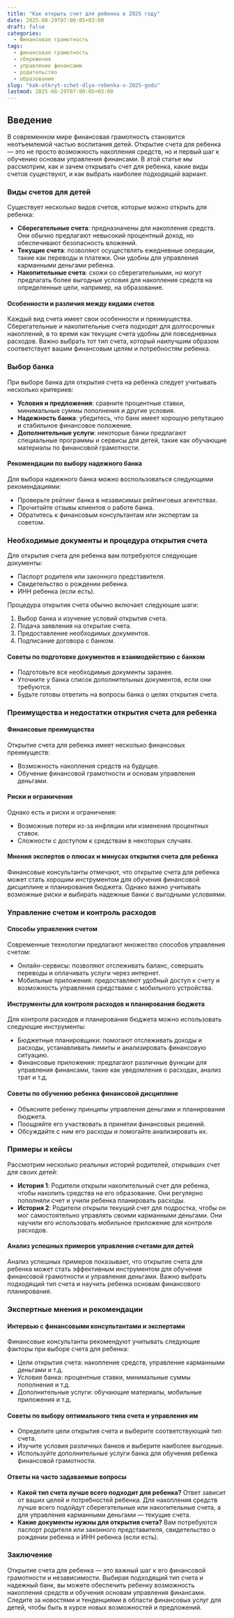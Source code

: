 ```yaml
---
title: "Как открыть счет для ребенка в 2025 году"
date: 2025-08-29T07:00:05+03:00
draft: false
categories:
  - Финансовая грамотность
tags:
  - финансовая грамотность
  - сбережения
  - управление финансами
  - родительство
  - образование
slug: "kak-otkryt-schet-dlya-rebenka-v-2025-godu"
lastmod: 2025-08-29T07:00:05+03:00
---
```


## Введение

В современном мире финансовая грамотность становится неотъемлемой частью воспитания детей. Открытие счета для ребенка — это не просто возможность накопления средств, но и первый шаг к обучению основам управления финансами. В этой статье мы рассмотрим, как и зачем открывать счет для ребенка, какие виды счетов существуют, и как выбрать наиболее подходящий вариант.

### Виды счетов для детей

Существует несколько видов счетов, которые можно открыть для ребенка:

- **Сберегательные счета**: предназначены для накопления средств. Они обычно предлагают невысокий процентный доход, но обеспечивают безопасность вложений.
- **Текущие счета**: позволяют осуществлять ежедневные операции, такие как переводы и платежи. Они удобны для управления карманными деньгами ребенка.
- **Накопительные счета**: схожи со сберегательными, но могут предлагать более выгодные условия для накопления средств на определенные цели, например, на образование.

#### Особенности и различия между видами счетов

Каждый вид счета имеет свои особенности и преимущества. Сберегательные и накопительные счета подходят для долгосрочных накоплений, в то время как текущие счета удобны для повседневных расходов. Важно выбрать тот тип счета, который наилучшим образом соответствует вашим финансовым целям и потребностям ребенка.

### Выбор банка

При выборе банка для открытия счета на ребенка следует учитывать несколько критериев:

- **Условия и предложения**: сравните процентные ставки, минимальные суммы пополнения и другие условия.
- **Надежность банка**: убедитесь, что банк имеет хорошую репутацию и стабильное финансовое положение.
- **Дополнительные услуги**: некоторые банки предлагают специальные программы и сервисы для детей, такие как обучающие материалы по финансовой грамотности.

#### Рекомендации по выбору надежного банка

Для выбора надежного банка можно воспользоваться следующими рекомендациями:

- Проверьте рейтинг банка в независимых рейтинговых агентствах.
- Прочитайте отзывы клиентов о работе банка.
- Обратитесь к финансовым консультантам или экспертам за советом.

### Необходимые документы и процедура открытия счета

Для открытия счета для ребенка вам потребуются следующие документы:

- Паспорт родителя или законного представителя.
- Свидетельство о рождении ребенка.
- ИНН ребенка (если есть).

Процедура открытия счета обычно включает следующие шаги:

1. Выбор банка и изучение условий открытия счета.
2. Подача заявления на открытие счета.
3. Предоставление необходимых документов.
4. Подписание договора с банком.

#### Советы по подготовке документов и взаимодействию с банком

- Подготовьте все необходимые документы заранее.
- Уточните у банка список дополнительных документов, если они требуются.
- Будьте готовы ответить на вопросы банка о целях открытия счета.

### Преимущества и недостатки открытия счета для ребенка

#### Финансовые преимущества

Открытие счета для ребенка имеет несколько финансовых преимуществ:

- Возможность накопления средств на будущее.
- Обучение финансовой грамотности и основам управления деньгами.

#### Риски и ограничения

Однако есть и риски и ограничения:

- Возможные потери из-за инфляции или изменения процентных ставок.
- Сложности с доступом к средствам в некоторых случаях.

#### Мнения экспертов о плюсах и минусах открытия счета для ребенка

Финансовые консультанты отмечают, что открытие счета для ребенка может стать хорошим инструментом для обучения финансовой дисциплине и планирования бюджета. Однако важно учитывать возможные риски и выбирать надежные банки с выгодными условиями.

### Управление счетом и контроль расходов

#### Способы управления счетом

Современные технологии предлагают множество способов управления счетом:

- Онлайн-сервисы: позволяют отслеживать баланс, совершать переводы и оплачивать услуги через интернет.
- Мобильные приложения: предоставляют удобный доступ к счету и возможность управления средствами с мобильного устройства.

#### Инструменты для контроля расходов и планирования бюджета

Для контроля расходов и планирования бюджета можно использовать следующие инструменты:

- Бюджетные планировщики: помогают отслеживать доходы и расходы, устанавливать лимиты и анализировать финансовую ситуацию.
- Финансовые приложения: предлагают различные функции для управления финансами, такие как уведомления о расходах, анализ трат и т.д.

#### Советы по обучению ребенка финансовой дисциплине

- Объясните ребенку принципы управления деньгами и планирования бюджета.
- Поощряйте его участвовать в принятии финансовых решений.
- Обсуждайте с ним его расходы и помогайте анализировать их.

### Примеры и кейсы

Рассмотрим несколько реальных историй родителей, открывших счет для своих детей:

- **История 1**: Родители открыли накопительный счет для ребенка, чтобы накопить средства на его образование. Они регулярно пополняли счет и учили ребенка планировать расходы.
- **История 2**: Родители открыли текущий счет для подростка, чтобы он мог самостоятельно управлять своими карманными деньгами. Они научили его использовать мобильное приложение для контроля расходов.

#### Анализ успешных примеров управления счетами для детей

Анализ успешных примеров показывает, что открытие счета для ребенка может стать эффективным инструментом для обучения финансовой грамотности и управления деньгами. Важно выбрать подходящий тип счета и научить ребенка основам финансового планирования.

### Экспертные мнения и рекомендации

#### Интервью с финансовыми консультантами и экспертами

Финансовые консультанты рекомендуют учитывать следующие факторы при выборе счета для ребенка:

- Цели открытия счета: накопление средств, управление карманными деньгами и т.д.
- Условия банка: процентные ставки, минимальные суммы пополнения и т.д.
- Дополнительные услуги: обучающие материалы, мобильные приложения и т.д.

#### Советы по выбору оптимального типа счета и управления им

- Определите цели открытия счета и выберите соответствующий тип счета.
- Изучите условия различных банков и выберите наиболее выгодные.
- Используйте дополнительные услуги банка для обучения ребенка финансовой грамотности.

#### Ответы на часто задаваемые вопросы

- **Какой тип счета лучше всего подходит для ребенка?** Ответ зависит от ваших целей и потребностей ребенка. Для накопления средств лучше всего подойдут сберегательные или накопительные счета, а для управления карманными деньгами — текущие счета.
- **Какие документы нужны для открытия счета?** Вам потребуются паспорт родителя или законного представителя, свидетельство о рождении ребенка и ИНН ребенка (если есть).

### Заключение

Открытие счета для ребенка — это важный шаг к его финансовой грамотности и независимости. Выбирая подходящий тип счета и надежный банк, вы можете обеспечить ребенку возможность накопления средств и обучения основам управления финансами. Следите за новостями и тенденциями в области финансовых услуг для детей, чтобы быть в курсе новых возможностей и предложений.
